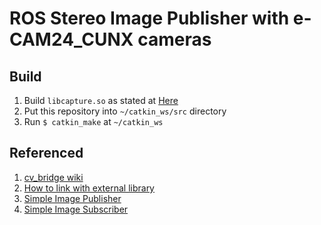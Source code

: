 # ROS Stereo Image Publisher with e-CAM24_CUNX cameras

## Build

1. Build `libcapture.so` as stated at [Here](CapCapture/README.md)
2. Put this repository into `~/catkin_ws/src` directory
3. Run `$ catkin_make` at `~/catkin_ws`

## Referenced

1. [cv_bridge wiki](http://wiki.ros.org/cv_bridge/Tutorials/UsingCvBridgeToConvertBetweenROSImagesAndOpenCVImages)
2. [How to link with external library](https://stackoverflow.com/questions/8774593/cmake-link-to-external-library)
3. [Simple Image Publisher](http://wiki.ros.org/image_transport/Tutorials/PublishingImages)
4. [Simple Image Subscriber](http://wiki.ros.org/image_transport/Tutorials/SubscribingToImages)
